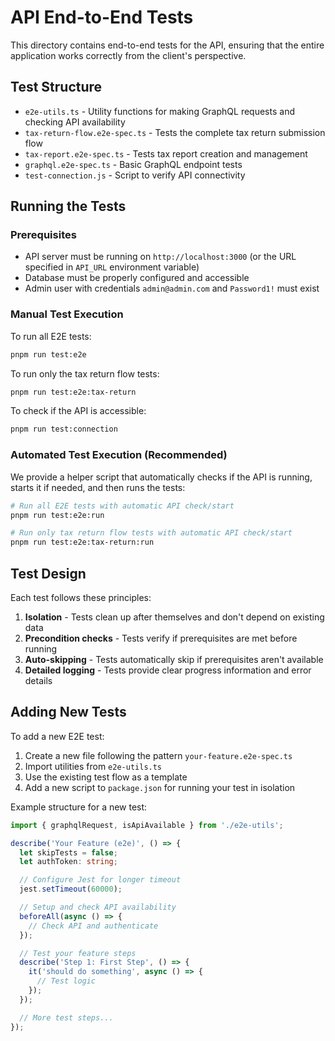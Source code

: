 # API End-to-End Tests

This directory contains end-to-end tests for the API, ensuring that the entire application works correctly from the client's perspective.

## Test Structure

- `e2e-utils.ts` - Utility functions for making GraphQL requests and checking API availability
- `tax-return-flow.e2e-spec.ts` - Tests the complete tax return submission flow
- `tax-report.e2e-spec.ts` - Tests tax report creation and management
- `graphql.e2e-spec.ts` - Basic GraphQL endpoint tests
- `test-connection.js` - Script to verify API connectivity

## Running the Tests

### Prerequisites

- API server must be running on `http://localhost:3000` (or the URL specified in `API_URL` environment variable)
- Database must be properly configured and accessible
- Admin user with credentials `admin@admin.com` and `Password1!` must exist

### Manual Test Execution

To run all E2E tests:

```bash
pnpm run test:e2e
```

To run only the tax return flow tests:

```bash
pnpm run test:e2e:tax-return
```

To check if the API is accessible:

```bash
pnpm run test:connection
```

### Automated Test Execution (Recommended)

We provide a helper script that automatically checks if the API is running, starts it if needed, and then runs the tests:

```bash
# Run all E2E tests with automatic API check/start
pnpm run test:e2e:run

# Run only tax return flow tests with automatic API check/start
pnpm run test:e2e:tax-return:run
```

## Test Design

Each test follows these principles:

1. **Isolation** - Tests clean up after themselves and don't depend on existing data
2. **Precondition checks** - Tests verify if prerequisites are met before running
3. **Auto-skipping** - Tests automatically skip if prerequisites aren't available
4. **Detailed logging** - Tests provide clear progress information and error details

## Adding New Tests

To add a new E2E test:

1. Create a new file following the pattern `your-feature.e2e-spec.ts`
2. Import utilities from `e2e-utils.ts`
3. Use the existing test flow as a template
4. Add a new script to `package.json` for running your test in isolation

Example structure for a new test:

```typescript
import { graphqlRequest, isApiAvailable } from './e2e-utils';

describe('Your Feature (e2e)', () => {
  let skipTests = false;
  let authToken: string;

  // Configure Jest for longer timeout
  jest.setTimeout(60000);

  // Setup and check API availability
  beforeAll(async () => {
    // Check API and authenticate
  });

  // Test your feature steps
  describe('Step 1: First Step', () => {
    it('should do something', async () => {
      // Test logic
    });
  });

  // More test steps...
});
```

